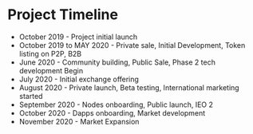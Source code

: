 # Project Timeline

* October 2019 - Project initial launch
* October 2019 to MAY 2020 - Private sale, Initial Development, Token listing on P2P, B2B
* June 2020 - Community building, Public Sale, Phase 2 tech development Begin
* July 2020 - Initial exchange offering
* August 2020 - Private launch, Beta testing, International marketing started
* September 2020 - Nodes onboarding, Public launch, IEO 2
* October 2020 - Dapps onboarding, Market development
* November 2020 - Market Expansion